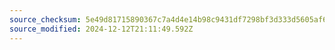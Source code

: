 ```yaml
---
source_checksum: 5e49d81715890367c7a4d4e14b98c9431df7298bf3d333d5605af6def0cd54c7
source_modified: 2024-12-12T21:11:49.592Z
---
```


